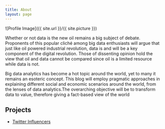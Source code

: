 ```yaml
---
title: About
layout: page
---
```

![Profile Image]({{ site.url }}/{{ site.picture }})

<p>Whether or not data is the new oil remains a big subject of debate. Proponents of this popular cliché among big data enthusiasts will argue that just like oil powered industrial revolution, data is and will be a key component of the digital revolution. Those of dissenting opinion hold the view that oil and data cannot be compared since oil is a limited resource while data is not.</p>

<p>Big data analytics has become a hot topic around the world, yet to many it remains an esoteric concept. This blog will employ pragmatic approaches in explaining different social and economic scenarios around the world, from the lenses of data analytics.The overarching objective will be to transform data to value, therefore giving a fact-based view of the world</p>

<!--<h2>Skills</h2>

<ul class="skill-list">
	<li>HTML - Jade - Haml - Erb</li>
	<li>Responsive (Mobile First)</li>
	<li>CSS (Stylus, Sass, Less)</li>
	<li>Css Frameworks (Bootstrap, Foundation)</li>
	<li>Javascript (Design Patterns, Testes)</li>
	<li>NodeJS</li>
	<li>AngularJS - ReactJS</li>
	<li>Grunt - Gulp - Yeoman</li>
	<li>Git</li>
	<li>PHP</li>
	<li>Python</li>
	<li>MySQL - MongoDB</li>
	<li>Scrum and Kanban</li>
	<li>TDD e Continuous Integration</li>
</ul>
-->
<h2>Projects</h2>

<ul>
	<li><a href="https://github.com/">Twitter Influencers</a></li>
</ul>
